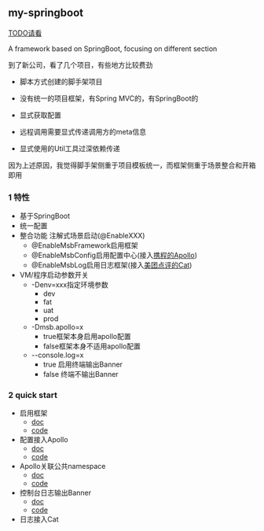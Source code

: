 my-springboot
---

[TODO请看](./TODO.md)

A framework based on SpringBoot, focusing on different section

到了新公司，看了几个项目，有些地方比较费劲

- 脚本方式创建的脚手架项目

- 没有统一的项目框架，有Spring MVC的，有SpringBoot的

- 显式获取配置

- 远程调用需要显式传递调用方的meta信息

- 显式使用的Util工具过深依赖传递

因为上述原因，我觉得脚手架侧重于项目模板统一，而框架侧重于场景整合和开箱即用

### 1 特性

- 基于SpringBoot
- 统一配置
- 整合功能 注解式场景启动(@EnableXXX)
    - @EnableMsbFramework启用框架
    - @EnableMsbConfig启用配置中心(接入[携程的Apollo](https://github.com/apolloconfig/apollo.git))
    - @EnableMsbLog启用日志框架(接入[美团点评的Cat](https://github.com/dianping/cat.git))
- VM/程序启动参数开关
    - -Denv=xxx指定环境参数
        - dev
        - fat
        - uat
        - prod
    - -Dmsb.apollo=x
        - true框架本身启用apollo配置
        - false框架本身不适用apollo配置
    - --console.log=x
      - true 启用终端输出Banner
      - false 终端不输出Banner

### 2 quick start
- 启用框架
  - [doc](./doc/启用框架.md)
  - [code](./msb-samples/sample-01)
- 配置接入Apollo
  - [doc](./doc/读取远程配置-nacos)
  - [code](./msb-samples/sample-02)
- Apollo关联公共namespace
  - [doc](./doc/远程配置热更新.md)
  - [code](./msb-samples/sample-03)
- 控制台日志输出Banner
  - [doc](./doc/控制台日志输出Banner.md)
  - [code](./msb-samples/sample-04)
- 日志接入Cat